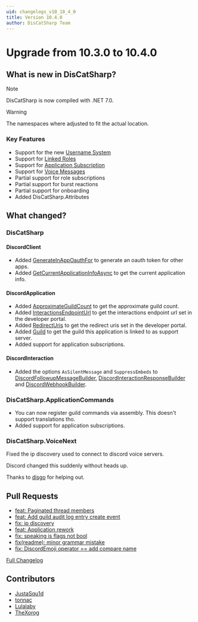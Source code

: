 ```yaml
---
uid: changelogs_v10_10_4_0
title: Version 10.4.0
author: DisCatSharp Team
---
```


# Upgrade from **10.3.0** to **10.4.0**

## What is new in DisCatSharp?

> [!NOTE]
 > DisCatSharp is now compiled with .NET 7.0.

> [!WARNING]
 > The namespaces where adjusted to fit the actual location.

### Key Features

- Support for the new [Username System](https://dis.gd/usernames)
- Support for [Linked Roles](https://discord.com/build/linked-roles)
- Support for [Application Subscription](https://discord.com/build/apply-now)
- Support for [Voice Messages](https://support.discord.com/hc/en-us/articles/13091096725527)
- Partial support for role subscriptions
- Partial support for burst reactions
- Partial support for onboarding
- Added DisCatSharp.Attributes

## What changed?

### DisCatSharp

#### DiscordClient

- Added [GenerateInAppOauthFor](xref:DisCatSharp.DiscordClient#DisCatSharp_DiscordClient_GenerateInAppOauthFor_DisCatSharp_Entities_DiscordUser_DisCatSharp_Enums_Permissions_DisCatSharp_Enums_OAuthScopes_System_String_) to generate an oauth token for other apps.
- Added [GetCurrentApplicationInfoAsync](xref:DisCatSharp.DiscordClient#DisCatSharp_DiscordClient_GetCurrentApplicationInfoAsync) to get the current application info.

#### DiscordApplication

- Added [ApproximateGuildCount](xref:DisCatSharp.Entities.DiscordApplication#DisCatSharp_Entities_DiscordApplication_ApproximateGuildCount) to get the approximate guild count.
- Added [InteractionsEndpointUrl](xref:DisCatSharp.Entities.DiscordApplication#DisCatSharp_Entities_DiscordApplication_InteractionsEndpointUrl) to get the interactions endpoint url set in the developer portal.
- Added [RedirectUris](xref:DisCatSharp.Entities.DiscordApplication#DisCatSharp_Entities_DiscordApplication_RedirectUris) to get the redirect uris set in the developer portal.
- Added [Guild](xref:DisCatSharp.Entities.DiscordApplication#DisCatSharp_Entities_DiscordApplication_Guild) to get the guild this application is linked to as support server.
- Added support for application subscriptions.

#### DiscordInteraction

- Added the options `AsSilentMessage` and `SuppressEmbeds` to [DiscordFollowupMessageBuilder](xref:DisCatSharp.Entities.DiscordFollowupMessageBuilder), [DiscordInteractionResponseBuilder](xref:DisCatSharp.Entities.DiscordInteractionResponseBuilder) and [DiscordWebhookBuilder](xref:DisCatSharp.Entities.DiscordWebhookBuilder).

### DisCatSharp.ApplicationCommands

- You can now register guild commands via assembly. This doesn't support translations tho.
- Added support for application subscriptions.

### DisCatSharp.VoiceNext

Fixed the ip discovery used to connect to discord voice servers.

Discord changed this suddenly without heads up.

Thanks to [disgo](https://github.com/disgoorg/disgo/) for helping out.

<!--
Discord Role
	+ IsLinkedRole
	+ DiscordRoleTags: SubscriptionListingId
	+ DiscordRoleTags: AvailableForPurchase

Discord Guild
	+ SafetyAlertsChannelId
	+ ModifySafetyAlertsSettingsAsync
	+ Audit Log Entry Create Event

Automod
	+ MentionRaidProtectionEnabled
	+ TriggerType: EnforceServerRules

Discord Channel
	- OpenStageAsync
	+ ChannelFlags: IsSpam
	+ ChannelFlags: IsGuildResourceChannel
	+ ChannelFlags: IsScheduledForDeletion
	+ ChannelFlags: ClydeAi
	+ ChannelFlags: IsMediaChannel
	+ ChannelFlags: SummariesDisabled
	+ ChannelFlags: ApplicationShelfConsent
	+ ChannelFlags: IsRoleSubscriptionTemplatePreviewChannel


Discord Thread Channel
	+ Pinned on ModifyAsync
	+ LockAsync
	+ UnlockAsync
	* Fixed Guild being null
	* Paginated Thread Members


Discord Message
	+ Guild
	+ MessageType: InteractionPremiumUpsell
	+ MessageType: StageStart
	+ MessageType: StageEnd
	+ MessageType: StageSpeaker
	+ MessageType: StageRaiseHand
	+ MessageType: StageTopic
	+ MessageType: GuildApplicationPremiumSubscription
	+ MessageType: SuppressNotifications
	+ MessageType: IsVoiceMessage

Discord Interaction Message
    + NotificationsSuppressed
    + EmbedsSuppressed
    + SuppressEmbeds

Discord Attachment
	+ DurationSecs
	+ WaveForm

Reactions
	+ Burst Reactions

Discord User
	+ CreateDmChannelAsync
	+ SendMessageAsync
	* Fixed Locale being null
	+ UserFlags: Collaborator
	+ UserFlags: RestrictedCollaborator
	+ Support for new Username Style (Globalnames, Usernames)
		+ IsMigrated

Discord Member
	+ VerifyAsync
	+ UnverifyAsync
	+ MemberFlag: CompletedOnboarding
	+ MemberFlag: BypassesVerification
	+ MemberFlag: StartedOnboarding
	+ MemberFlag: StartedHomeActions
	+ MemberFlag: CompletedHomeActions
	+ MemberFlag: AutomodQuarantinedUsernameOrGuildNickname
	+ MemberFlag: AutomodQuarantinedBio

Discord Invite
	+ TargetType: RoleSubscriptionsPurchase
	+ TargetType: PromoPage
	+ InviteFlag: None
	+ InviteFlag: GuestMembership

Stages
	+ scheduledEventId
	- privacyLevel

Permissions
	+ CreateGuildExpressions
	+ CreateEvents
	+ UseSoundboard
	+ UseExternalSounds
	+ SendVoiceMessages
	- ManageEmojisAndStickers
	* ManageExpressions => ManageGuildExpressions

Audit Log
	+ ActionType: AutoModerationTimeOutUser
	+ ActionType: AutoModerationQuarantineUser

Formatter
	* All methods are now extensions
	+ Extended Markdown
-->

## Pull Requests

- [feat: Paginated thread members](https://github.com/Aiko-IT-Systems/DisCatSharp/pull/253)
- [feat: Add guild audit log entry create event](https://github.com/Aiko-IT-Systems/DisCatSharp/pull/256)
- [fix: ip discovery](https://github.com/Aiko-IT-Systems/DisCatSharp/pull/274)
- [feat: Application rework](https://github.com/Aiko-IT-Systems/DisCatSharp/pull/275)
- [fix: speaking is flags not bool](https://github.com/Aiko-IT-Systems/DisCatSharp/pull/276)
- [fix(readme): minor grammar mistake](https://github.com/Aiko-IT-Systems/DisCatSharp/pull/280)
- [fix: DiscordEmoji operator == add compare name](https://github.com/Aiko-IT-Systems/DisCatSharp/pull/284)

[Full Changelog](https://github.com/Aiko-IT-Systems/DisCatSharp/compare/v10.3.2...v10.4.0)

## Contributors

- [JustaSqu1d](https://github.com/JustaSqu1d)
- [tonnac](https://github.com/tonnac)
- [Lulalaby](https://github.com/Lulalaby)
- [TheXorog](https://github.com/TheXorog)
